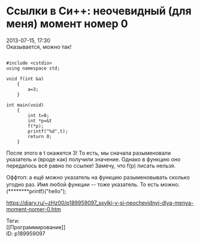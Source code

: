 Ссылки в Си++: неочевидный (для меня) момент номер 0
=====================================================

   
 2013-07-15, 17:30   
  Оказывается, можно так!   
 
```
  
#include <cstdio>  
using namespace std;  
  
void f(int &a)  
	{  
		a=3;  
	}  
  
int main(void)  
	{  
		int t=0;  
		int *p=&t  
		f(*p);  
		printf("%d",t);  
		return 0;  
	}  

```
   
   
 После этого в t окажется 3! То есть, мы сначала разыменовали указатель и (вроде как) получили значение. Однако в функцию оно передалось всё равно по ссылке! Замечу, что f(p) писать нельзя.   
   
  Оффтоп: а ещё можно указатель на функцию разыменовывать сколько угодно раз. Имя любой функции -- тоже указатель. То есть можно:　(********printf)("hello");    
    
 <https://diary.ru/~zHz00/p189959097_ssylki-v-si-neochevidnyj-dlya-menya-moment-nomer-0.htm>   
   
 Теги:   
 [[Программирование]]   
 ID: p189959097